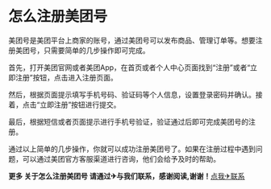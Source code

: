 # 怎么注册美团号

美团号是美团平台上商家的账号，通过美团号可以发布商品、管理订单等。想要注册美团号，只需要简单的几步操作即可完成。

首先，打开美团官网或者美团App，在首页或者个人中心页面找到“注册”或者“立即注册”按钮，点击进入注册页面。

然后，根据页面提示填写手机号码、验证码等个人信息，设置登录密码并确认。接着，点击“立即注册”按钮进行提交。

最后，根据短信或者页面提示进行手机号验证，验证通过后即可完成美团号的注册。

通过以上简单的几步操作，你就可以成功注册美团号了。如果在注册过程中遇到问题，可以通过美团官方客服渠道进行咨询，他们会给予及时的帮助。

**更多 关于怎么注册美团号 请通过✈与我们联系，感谢阅读,谢谢！**[点我✈联系](https://gg.k02.cc)